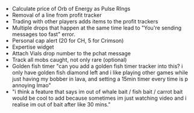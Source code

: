 - Calculate price of Orb of Energy as Pulse RIngs
- Removal of a line from profit tracker
- Trading with other players adds items to the profit trackers
- Multiple drops that happen at the same time lead to "You're sending messages too fast" error.
- Personal cap alert (20 for CH, 5 for Crimson)
- Expertise widget
- Attach Vials drop number to the pchat message
- Track all mobs caught, not only rare (optional)
- Golden fish timer
"can you add a golden fish timer tracker into this? i only have golden fish diamond left and i like playing other games while just having my bobber in lava, and setting a 15min timer every time is p annoying lmao"
- "i think a feature that says im out of whale bait / fish bait / carrot bait would be cool to add because sometimes im just watching video and i realise im out of bait after like 30 mins."